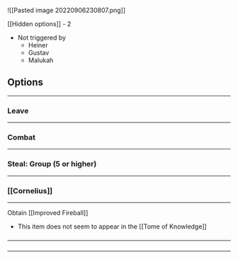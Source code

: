 ![[Pasted image 20220906230807.png]]

[[Hidden options]] - 2
- Not triggered by
	- Heiner
	- Gustav
	- Malukah

## Options
---

### Leave
---

### Combat
---

### Steal: Group (5 or higher)
---

### [[Cornelius]]
---
Obtain [[Improved Fireball]]
- This item does not seem to appear in the [[Tome of Knowledge]]

### 
---

### 
---

